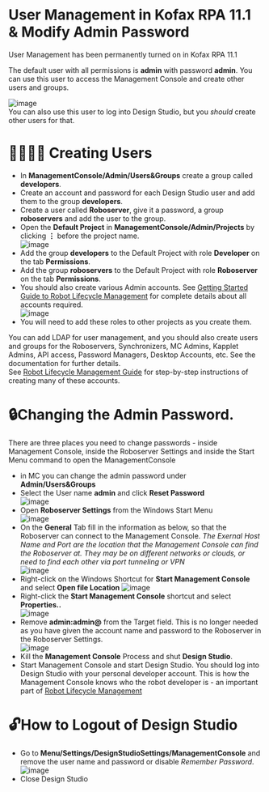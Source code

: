 # User Management in Kofax RPA 11.1 & Modify Admin Password 
User Management has been permanently turned on in Kofax RPA 11.1

The default user with all permissions is **admin** with password **admin**.  You can use this user to access the Management Console and create other users and groups. 

![image](https://user-images.githubusercontent.com/47416964/98921125-3754c800-24d1-11eb-9c83-56894a77016c.png)  
You can also use this user to log into Design Studio, but you *should* create other users for that.

# 👨‍👩‍👧‍👦 Creating Users 
* In **ManagementConsole/Admin/Users&Groups** create a group called **developers**.
* Create an account and password for each Design Studio user and add them to the group **developers**.
* Create a user called **Roboserver**, give it a password, a group **roboservers** and add the user to the group.
* Open the **Default Project** in **ManagementConsole/Admin/Projects** by clicking **⋮** before the project name.  
![image](https://user-images.githubusercontent.com/47416964/98922154-6ae42200-24d2-11eb-816c-b8dc9b6eb041.png)
* Add the group **developers** to the Default Project with role **Developer** on the tab **Permissions**.
* Add the group **roboservers** to the Default Project with role **Roboserver** on the tab **Permissions**.
* You should also create various Admin accounts. See [Getting Started Guide to Robot Lifecycle Management](https://github.com/KofaxRPA/Robot-Lifecycle-Management-Guide/blob/master/README.md#getting-started-guide-to-robot-lifecycle-management) for complete details about all accounts required.  
![image](https://user-images.githubusercontent.com/47416964/99874702-467ef880-2bea-11eb-8b60-d85dab5fc994.png)
* You will need to add these roles to other projects as you create them.

You can add LDAP for user management, and you should also create users and groups for the Roboservers, Synchronizers, MC Admins, Kapplet Admins, API access, Password Managers, Desktop Accounts, etc. See the documentation for further details.  
See [Robot Lifecycle Management Guide](https://github.com/KofaxRPA/Robot-Lifecycle-Management-Guide/releases) for step-by-step instructions of creating many of these accounts.

# 🔒Changing the Admin Password.
There are three places you need to change passwords - inside Management Console, inside the Roboserver Settings and inside the Start Menu command to open the ManagementConsole  
* in MC you can change the admin password under **Admin/Users&Groups**
* Select the User name **admin**  and click  **Reset Password**  
![image](https://user-images.githubusercontent.com/47416964/99874566-429ea680-2be9-11eb-9692-25166f9135a7.png)
* Open **Roboserver Settings** from the Windows Start Menu  
![image](https://user-images.githubusercontent.com/47416964/99874643-f2741400-2be9-11eb-961b-c19dfb4e9f2e.png)
* On the **General** Tab fill in the information as below, so that the Roboserver can connect to the Management Console.  *The Exernal Host Name and Port are the location that the Management Console can find the Roboserver at. They may be on different networks or clouds, or need to find each other via port tunneling or VPN*  
![image](https://user-images.githubusercontent.com/47416964/99874738-7f1ed200-2bea-11eb-843e-b5d3107ee1b5.png)
* Right-click on the Windows Shortcut for **Start Management Console** and select **Open file Location**
![image](https://user-images.githubusercontent.com/47416964/99875037-be4e2280-2bec-11eb-9d4b-94e9659017dc.png)
* Right-click the **Start Management Console** shortcut and select **Properties..**  
![image](https://user-images.githubusercontent.com/47416964/99874888-8beff580-2beb-11eb-9e35-d0300da9ef34.png)
* Remove **admin:admin@** from the Target field. This is no longer needed as you have given the account name and password to the Roboserver in the Roboserver Settings.  
![image](https://user-images.githubusercontent.com/47416964/99874938-e0937080-2beb-11eb-9ca2-41f90b81650e.png)
* Kill the **Management Console** Process and shut **Design Studio**.
* Start Management Console and start Design Studio. You should log into Design Studio with your personal developer account. This is how the Management Console knows who the robot developer is - an important part of [Robot Lifecycle Management](https://github.com/KofaxRPA/Robot-Lifecycle-Management-Guide/blob/master/README.md#getting-started-guide-to-robot-lifecycle-management)

# 🔓How to Logout of Design Studio
* Go to **Menu/Settings/DesignStudioSettings/ManagementConsole** and remove the user name and password or disable *Remember Password*.  
![image](https://user-images.githubusercontent.com/47416964/98921637-d2e63880-24d1-11eb-821b-85c91abb036e.png)
* Close Design Studio
